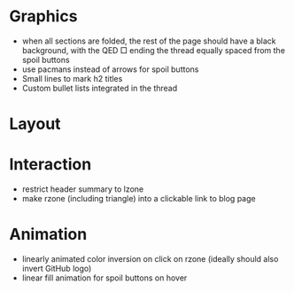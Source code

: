 # Graphics

- when all sections are folded, the rest of the page should have a black
  background, with the QED □ ending the thread equally spaced from the spoil
  buttons
- use pacmans instead of arrows for spoil buttons
- Small lines to mark h2 titles
- Custom bullet lists integrated in the thread

# Layout

# Interaction

- restrict header summary to lzone
- make rzone (including triangle) into a clickable link to blog page

# Animation

- linearly animated color inversion on click on rzone (ideally should also
  invert GitHub logo)
- linear fill animation for spoil buttons on hover